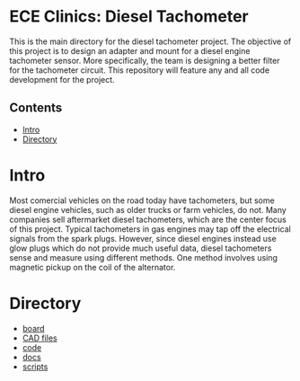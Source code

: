 # ECE Clinics: Diesel Tachometer
This is the main directory for the diesel tachometer project. The objective of this project is to design an adapter and mount for a diesel engine tachometer sensor. More specifically, the team is designing a better filter for the tachometer circuit. This repository will feature any and all code development for the project.

## Contents
* [Intro](#intro)
* [Directory](#directory)

# Intro
Most comercial vehicles on the road today have tachometers, but some diesel engine vehicles, such as older trucks or farm vehicles, do not. Many companies sell aftermarket diesel tachometers, which are the center focus of this project. Typical tachometers in gas engines may tap off the electrical signals from the spark plugs. However, since diesel engines instead use glow plugs which do not provide much useful data, diesel tachometers sense and measure using different methods. One method involves using magnetic pickup on the coil of the alternator.

# Directory
* [board](board/)
* [CAD files](CAD/)
* [code](code/)
* [docs](docs/)
* [scripts](scripts/)

